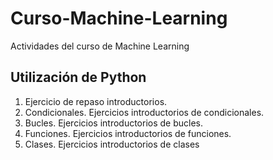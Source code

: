# Curso-Machine-Learning
Actividades del curso de Machine Learning
## Utilización de Python 
1. Ejercicio de repaso introductorios.
2. Condicionales. Ejercicios introductorios de condicionales.
3. Bucles. Ejercicios introductorios de bucles.
4. Funciones. Ejercicios introductorios de funciones. 
5. Clases. Ejercicios introductorios de clases
